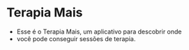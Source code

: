 # Terapia Mais

- Esse é o Terapia Mais, um aplicativo para descobrir onde
- você pode conseguir sessões de terapia. 